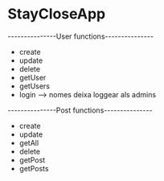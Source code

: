 # StayCloseApp

---------------User functions---------------
- create
- update
- delete
- getUser
- getUsers
- login --> nomes deixa loggear als admins

---------------Post functions---------------
- create
- update
- getAll
- delete
- getPost
- getPosts


